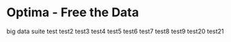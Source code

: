 Optima - Free the Data
======

big data suite
test
test2
test3
test4
test5
test6
test7
test8
test9
test20
test21
